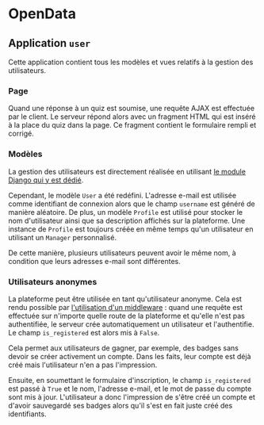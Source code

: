 # OpenData

## Application `user`

Cette application contient tous les modèles et vues relatifs à la gestion des utilisateurs.

### Page

Quand une réponse à un quiz est soumise, une requête AJAX est effectuée par le client. Le serveur répond alors avec un fragment HTML qui est inséré à la place du quiz dans la page. Ce fragment contient le formulaire rempli et corrigé.

### Modèles

La gestion des utilisateurs est directement réalisée en utilisant [le module Django qui y est dédié](https://docs.djangoproject.com/fr/3.2/topics/auth/).

Cependant, le modèle `User` a été redéfini. L'adresse e-mail est utilisée comme identifiant de connexion alors que le champ `username` est généré de manière aléatoire. De plus, un modèle `Profile` est utilisé pour stocker le nom d'utilisateur ainsi que sa description affichés sur la plateforme. Une instance de `Profile` est toujours créée en même temps qu'un utilisateur en utilisant un `Manager` personnalisé.

De cette manière, plusieurs utilisateurs peuvent avoir le même nom, à condition que leurs adresses e-mail sont différentes.

### Utilisateurs anonymes

La plateforme peut être utilisée en tant qu'utilisateur anonyme. Cela est rendu possible par [l'utilisation d'un middleware](https://docs.djangoproject.com/fr/3.2/topics/http/middleware/) : quand une requête est effectuée sur n'importe quelle route de la plateforme et qu'elle n'est pas authentifiée, le serveur crée automatiquement un utilisateur et l'authentifie. Le champ `is_registered` est alors mis à `False`.

Cela permet aux utilisateurs de gagner, par exemple, des badges sans devoir se créer activement un compte. Dans les faits, leur compte est déjà créé mais l'utilisateur n'en a pas l'impression.

Ensuite, en soumettant le formulaire d'inscription, le champ `is_registered` est passé à `True` et le nom, l'adresse e-mail, et le mot de passe du compte sont mis à jour. L'utilisateur a donc l'impression de s'être créé un compte et d'avoir sauvegardé ses badges alors qu'il s'est en fait juste créé des identifiants.
